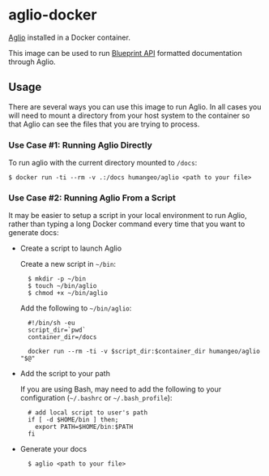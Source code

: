 # aglio-docker

[Aglio](https://github.com/danielgtaylor/aglio) installed in a Docker container.

This image can be used to run [Blueprint API](https://apiblueprint.org/) formatted documentation through Aglio.


## Usage

There are several ways you can use this image to run Aglio. In all cases you will need to mount a directory from your host system to the container so that Aglio can see the files that you are trying to process.


### Use Case #1: Running Aglio Directly

To run aglio with the current directory mounted to `/docs`:

    $ docker run -ti --rm -v .:/docs humangeo/aglio <path to your file>


### Use Case #2: Running Aglio From a Script

It may be easier to setup a script in your local environment to run Aglio, rather than typing a long Docker command every time that you want to generate docs:

* Create a script to launch Aglio

    Create a new script in `~/bin`:

        $ mkdir -p ~/bin
        $ touch ~/bin/aglio
        $ chmod +x ~/bin/aglio

    Add the following to `~/bin/aglio`:

        #!/bin/sh -eu
        script_dir=`pwd`
        container_dir=/docs

        docker run --rm -ti -v $script_dir:$container_dir humangeo/aglio "$@"


* Add the script to your path

    If you are using Bash, may need to add the following to your configuration (`~/.bashrc` or `~/.bash_profile`):

        # add local script to user's path
        if [ -d $HOME/bin ] then;
          export PATH=$HOME/bin:$PATH
        fi

* Generate your docs

        $ aglio <path to your file>
